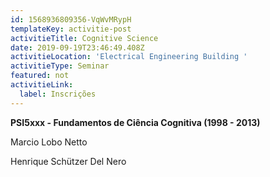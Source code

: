 ```yaml
---
id: 1568936809356-VqWvMRypH
templateKey: activitie-post
activitieTitle: Cognitive Science
date: 2019-09-19T23:46:49.408Z
activitieLocation: 'Electrical Engineering Building '
activitieType: Seminar
featured: not
activitieLink:
  label: Inscrições
---
```

**PSI5xxx - Fundamentos de Ciência Cognitiva (1998 - 2013)**

Marcio Lobo Netto

Henrique Schützer Del Nero

